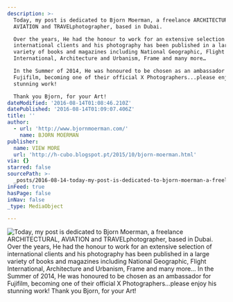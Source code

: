 ```yaml
---
description: >-
  Today, my post is dedicated to Bjorn Moerman, a freelance ARCHITECTURAL,
  AVIATION and TRAVELphotographer, based in Dubai.

  Over the years, He had the honour to work for an extensive selection of
  international clients and his photography has been published in a large
  variety of books and magazines including National Geographic, Flight
  International, Architecture and Urbanism, Frame and many more…

  In the Summer of 2014, He was honoured to be chosen as an ambassador for
  Fujifilm, becoming one of their official X Photographers...please enjoy his
  stunning work!

  Thank you Bjorn, for your Art!
dateModified: '2016-08-14T01:08:46.210Z'
datePublished: '2016-08-14T01:09:07.406Z'
title: ''
author:
  - url: 'http://www.bjornmoerman.com/'
    name: BJORN MOERMAN
publisher:
  name: VIEW MORE
  url: 'http://h-cubo.blogspot.pt/2015/10/bjorn-moerman.html'
via: {}
starred: false
sourcePath: >-
  _posts/2016-08-14-today-my-post-is-dedicated-to-bjorn-moerman-a-freelance-ar.md
inFeed: true
hasPage: false
inNav: false
_type: MediaObject

---
```

![Today, my post is dedicated to Bjorn Moerman, a freelance ARCHITECTURAL, AVIATION and TRAVELphotographer, based in Dubai.
Over the years, He had the honour to work for an extensive selection of international clients and his photography has been published in a large variety of books and magazines including National Geographic, Flight International, Architecture and Urbanism, Frame and many more…
In the Summer of 2014, He was honoured to be chosen as an ambassador for Fujifilm, becoming one of their official X Photographers...please enjoy his stunning work!
Thank you Bjorn, for your Art!](https://the-grid-user-content.s3-us-west-2.amazonaws.com/f5d99ba3-4834-4edf-8326-2478e89942fd.jpg)